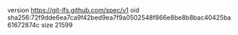 version https://git-lfs.github.com/spec/v1
oid sha256:72f9dde6ea7ca9f42bed9ea7f9a0502548f866e8be8b8bac40425ba61672874c
size 21599
